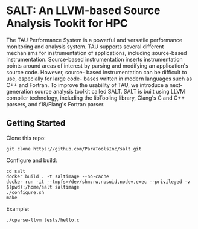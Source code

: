 SALT: An LLVM-based Source Analysis Tookit for HPC
==================================================

The TAU Performance System is a powerful and versatile performance monitoring and analysis system. TAU supports several different mechanisms for instrumentation of applications, including source-based instrumentation. Source-based instrumentation inserts instrumentation points around areas of interest by parsing and modifying an application's source code. However, source- based instrumentation can be difficult to use, especially for large code- bases written in modern languages such as C++ and Fortran. To improve the usability of TAU, we introduce a next-generation source analysis toolkit called SALT. SALT is built using LLVM compiler technology, including the libTooling library, Clang's C and C++ parsers, and f18/Flang's Fortran parser.

## Getting Started
Clone this repo:
```
git clone https://github.com/ParaToolsInc/salt.git
```

Configure and build:
```
cd salt
docker build . -t saltimage --no-cache
docker run -it --tmpfs=/dev/shm:rw,nosuid,nodev,exec --privileged -v $(pwd):/home/salt saltimage
./configure.sh
make
```

Example:
```
./cparse-llvm tests/hello.c 
```

